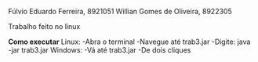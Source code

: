 Fúlvio Eduardo Ferreira, 8921051
Willian Gomes de Oliveira, 8922305

Trabalho feito no linux

**Como executar**
Linux:
  -Abra o terminal
  -Navegue até trab3.jar
  -Digite: java -jar trab3.jar
Windows:
  -Vá até trab3.jar
  -De dois cliques

  


